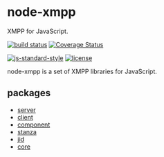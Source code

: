 # node-xmpp

XMPP for JavaScript.

[![build status](https://img.shields.io/travis/node-xmpp/node-xmpp/master.svg?maxAge=2592000&style=flat-square)](https://travis-ci.org/node-xmpp/node-xmpp/branches)
[![Coverage Status](https://img.shields.io/coveralls/node-xmpp/node-xmpp.svg?maxAge=2592000&style=flat-square)](https://coveralls.io/r/node-xmpp/node-xmpp)

[![js-standard-style](https://img.shields.io/badge/code%20style-standard-brightgreen.svg?maxAge=2592000&style=flat-square)](http://standardjs.com/)
[![license](https://img.shields.io/github/license/node-xmpp/node-xmpp.svg?maxAge=2592000&style=flat-square)](https://raw.githubusercontent.com/node-xmpp/node-xmpp/master/LICENSE)

node-xmpp is a set of XMPP libraries for JavaScript.

## packages

- [server](https://github.com/node-xmpp/node-xmpp/tree/master/packages/node-xmpp-server)
- [client](https://github.com/node-xmpp/node-xmpp/tree/master/packages/node-xmpp-client)
- [component](https://github.com/node-xmpp/node-xmpp/tree/master/packages/node-xmpp-component)
- [stanza](https://github.com/node-xmpp/node-xmpp/tree/master/packages/node-xmpp-stanza)
- [jid](https://github.com/node-xmpp/node-xmpp/tree/master/packages/jid)
- [core](https://github.com/node-xmpp/node-xmpp/tree/master/packages/node-xmpp-core)
